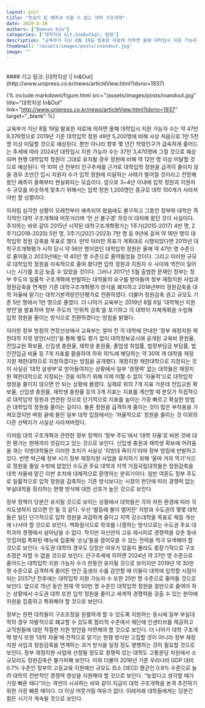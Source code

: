 ```yaml
---
layout: post
title: "현실이 된 예측과 피할 수 없는 대학 구조개혁"
date: 2020-8-30
authors: ["Bumsoo Kim"]
categories: ["대학지성 &lt;In&Out&gt; 칼럼"]
description: "교육부가 지난 8월 19일 발표한 자료에 의하면 올해 대학입시 지원 가능자 수는 약 47만 9,376명으로 2019년 기준 대학입학 정원 49만 5,200명에 비해 사상 처음으로 1만 5천 명 이상 미달할 것으로 예상된다."
thumbnail: "/assets/images/posts/inandout.jpg"
image: ""
---
```


<br>
#### 기고 링크: [대학지성 \| In&Out](http://www.unipress.co.kr/news/articleView.html?idxno=1937)

{% include markdown/figure.html src="/assets/images/posts/inandout.jpg" title="대학지성 In&Out" link="http://www.unipress.co.kr/news/articleView.html?idxno=1937" target="_blank" %}

교육부가 지난 8월 19일 발표한 자료에 의하면 올해 대학입시 지원 가능자 수는 약 47만 9,376명으로 2019년 기준 대학입학 정원 49만 5,200명에 비해 사상 처음으로 1만 5천 명 이상 미달할 것으로 예상된다. 뿐만 아니라 향후 몇 년간 학령인구가 급속하게 줄어드는 추세에 따라 2024년 대학입시 지원 가능자 수는 37만 3,470명에 그칠 것으로 예상되며 현행 대학입학 정원이 그대로 유지될 경우 정원에 비해 약 12만 명 이상 미달할 것으로 예상된다. 약 10여 년 전부터 인구추세를 근거로 대학입학 정원을 급격히 줄이지 않을 경우 조만간 입시 지원자 수가 입학 정원에 미달하는 사태가 벌어질 것이라고 전망해 왔던 예측이 올해부터 현실화되는 모습이다. 앞으로 3~4년 이내에 입학 정원과 지원자 수 규모를 비슷하게 맞추기 위해서는 입학 정원 1,200명인 중규모 대학 100개가 사라져야만 할 상황이다.

이처럼 심각한 상황이 오래전부터 예측되어 왔음에도 불구하고 그동안 정부와 대학은 즉각적인 대학 구조개혁에 머뭇거리며 ‘먼 산 불구경’ 하듯이 대처해 왔던 것이 사실이다. 주지하는 바와 같이 2015년 시작된 대학구조개혁평가는 1주기(2015-2017) 4만 명, 2주기(2018-2020) 5만 명, 3주기(2021-2023) 7만 명 등 9년에 걸쳐 약 16만 명의 대학입학 정원 감축을 목표로 했다. 만약 이러한 목표가 계획대로 시행되었다면 2015년 대학구조개혁평가 시작 당시 약 56만 명이었던 대학입학 정원은 올해 약 47만 명 수준으로 줄어들고 2023년에는 약 40만 명 수준으로 줄어들었을 것이다. 그리고 이러한 규모로 대학입학 정원을 지속적으로 줄여 왔다면 입학 정원과 지원자 수 사이에 역전이 일어나는 시기를 조금 늦출 수 있었을 것이다. 그러나 2017년 5월 출범한 문재인 정부는 정부 주도의 일률적 구조개혁에 반발하는 대학들의 요구를 받아들여 정부 재정지원 사업과 정원감축을 연계한 기존 대학구조개혁평가 방식을 폐지하고 2018년부터 정원감축을 대학 자율에 맡기는 대학기본역량진단평가로 전환하였다. 더불어 정원감축 권고 규모도 기존 5만 명에서 1만 명으로 줄였다. 더 나아가 교육부는 2019년 8월 6일 ‘대학혁신 지원방안’을 발표하며 정부 주도의 ‘인위적 감축’을 포기하고 각 대학이 자체계획을 수립해 입학 정원을 줄이는 방식으로 전환하겠다는 방침을 밝혔다.

이러한 정부 방침의 연장선상에서 교육부는 얼마 전 각 대학에 안내한 ‘정부 재정지원 제한대학 지정 방안(시안)’을 통해 별도 평가 없이 대학정보공시에 공개된 교육비 환원율, 전임교원 확보율, 신입생 충원율, 재학생 충원율, 졸업생 취업률, 법정부담금 부담률, 법인전입금 비율 등 7개 지표를 활용하여 하위 10%에 해당하는 약 30여 개 대학을 재정지원 제한대학으로 지정하겠다는 방침을 공개했다. 재정지원 제한대학으로 지정되는 것이 사실상 ‘대학 살생부’로 받아들여지는 상황에서 일부 ‘경쟁력’ 없는 대학들은 재정지원 제한대학으로 지정되는 것을 피하기 위해 이제 어쩔 수 없이 ‘자율적’으로 대학입학 정원을 줄이지 않으면 안 되는 상황에 몰렸다. 실제로 위의 7개 지표 가운데 전임교원 확보율, 신입생 충원율, 재학생 충원율 등의 3개 지표는 지표를 계산할 때 분모가 직접적으로 대학입학 정원과 연관된 것으로 단기적으로 지표를 높이는 가장 빠르고 확실한 방법은 대학입학 정원을 줄이는 길이다. 물론 정원을 급격하게 줄이는 것이 많은 부작용을 가져오겠지만 벼랑 끝에 몰린 일부 대학 입장에서는 ‘자율적으로’ 정원을 줄이는 것 이외의 다른 선택지가 사실상 사라져버렸다.

이처럼 대학 구조개혁과 관련한 정부 정책이 ‘정부 주도’에서 ‘대학 자율’로 바뀐 것에 대한 평가는 현재까지 엇갈리고 있는 것으로 보인다. 신입생 충원과 재학생 확보에 어려움을 겪는 지방대학들은 이러한 조치가 사실상 ‘지방대 죽이기’라며 정부 방침에 반발하고 있다. 반면 박근혜 정부 시기 정부 재정지원 사업을 유치하기 위해 ‘울며 겨자 먹기’식으로 정원을 줄일 수밖에 없었던 수도권 주요 대학과 지역 거점국립대학들은 정원감축을 대학 자율에 맡긴 이번 조치에 대체적으로 환영하는 분위기이다. 일반 여론도 정부 주도로 일률적으로 입학 정원을 감축하는 기존 방식보다는 시장의 판단에 따라 경쟁력 없는 부실대학을 정리하는 현행 방식에 대한 선호가 높은 것으로 보인다.

정부 정책이 당분간 유지될 것으로 보이는 상황에서 대학들은 각자 처한 환경에 따라 각자도생하지 않으면 안 될 것 같다. 우선 ‘발등에 불이 떨어진’ 지방과 수도권의 몇몇 대학들은 일단 단기적으로 입학 정원을 과감하게 줄이고 지역 강소대학을 목표로 체질 개선에 나서야 할 것으로 보인다. 백화점식으로 학과를 나열하는 방식으로는 수도권 주요 대학과의 경쟁에서 살아남을 수 없다. 작지만 자신만의 고유 레시피로 경쟁력을 갖춘 동네 맛집처럼 특화된 메뉴에 집중해 ‘손님’들을 끌어모을 수 있는 전략을 적극 모색해야 할 것으로 보인다. 수도권 대학의 경우도 당장은 여유가 있을지 몰라도 중장기적으로 구조조정은 피할 수 없을 것으로 보인다. 인구추세에 의하면 2024년 약 37만 명 수준으로 줄어드는 대학입학 지원 가능자 수가 한동안 유지될 것으로 보이지만 2019년 약 30만 명 수준으로 급격하게 줄어든 연간 출생자 수를 감안할 때 이들이 대학에 입학할 시점이 되는 2037년 전후에는 대학입학 지원 가능자 수 또한 25만 명 수준으로 줄어들 것으로 보인다. 앞으로 15년 동안 현재 약 50만 명 수준인 대학입학 정원을 절반으로 줄여야 하는 상황에서 수도권 대학 또한 입학 정원을 줄이고 세계적 경쟁력을 갖출 수 있는 분야에 자원을 집중하고 특화해야 할 것으로 보인다.

정부는 한편 대학들이 구조조정을 원활하게 할 수 있도록 지원하는 동시에 일부 부실대학의 경우 자발적으로 폐교할 수 있도록 합리적 수준에서 재단에 인센티브를 제공하고 교직원들에 대한 적절한 지원 방안을 마련해야 할 것으로 보인다. 더 나아가 대학 구조개혁 방식 또한 ‘대학 자율’에 전적으로 맡기는 현행 방식만 고집할 것이 아니라 정부 재정지원 사업과 정원감축을 연계하는 과거 방식을 일정 정도 병행하는 것이 필요할 것으로 보인다. 정부 재정지원 사업에 선정될 정도로 경쟁력 있는 대학도 고통분담 차원에서 소규모라도 정원감축은 불가피해 보인다. 이와 더불어 2016년 기준 우리나라 GDP 대비 0.7% 수준인 정부의 고등교육 지원예산 규모도 최소 OECD 평균인 0.9% 수준으로 늘려 대학의 전반적인 경쟁력 향상을 지원해야 할 것으로 보인다. “늦었다고 생각할 때가 가장 빠른 때다”라는 격언이 시사하는 바와 같이 지금이 대학 구조개혁을 본격 추진하기 위한 가장 빠른 때이다. 더 이상 머뭇거릴 여유가 없다. 이래저래 대학들에게는 당분간 힘든 시기가 계속될 것으로 보인다.

<br>
